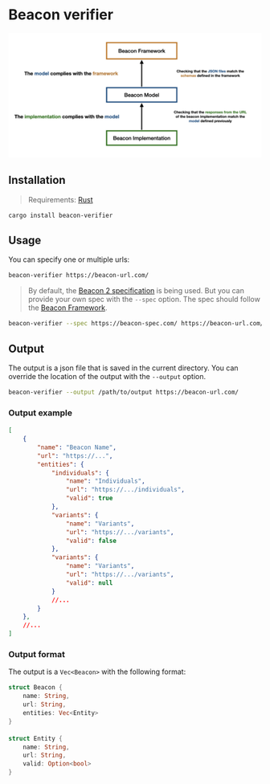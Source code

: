 # Beacon verifier

![beacon-verifier.001.png](assets/diagram.jpeg)

## Installation

> Requirements: [Rust](https://www.rust-lang.org/tools/install)

```sh
cargo install beacon-verifier
```

## Usage

You can specify one or multiple urls:

```sh
beacon-verifier https://beacon-url.com/
```

> By default, the [Beacon 2 specification](https://github.com/ga4gh-beacon/beacon-v2-Models/tree/main/BEACON-V2-draft4-Model) is being used. But you can provide your own spec with the `--spec` option. The spec should follow the [Beacon Framework](https://github.com/ga4gh-beacon/beacon-framework-v2).

```sh
beacon-verifier --spec https://beacon-spec.com/ https://beacon-url.com/
```

## Output

The output is a json file that is saved in the current directory. You can override the location of the output with the `--output` option.

```sh
beacon-verifier --output /path/to/output https://beacon-url.com/
```

### Output example

```json
[
    {
        "name": "Beacon Name",
        "url": "https://...",
        "entities": {
            "individuals": {
                "name": "Individuals",
                "url": "https://.../individuals",
                "valid": true
            },
            "variants": {
                "name": "Variants",
                "url": "https://.../variants",
                "valid": false
            },
            "variants": {
                "name": "Variants",
                "url": "https://.../variants",
                "valid": null
            }
            //...
        }
    },
    //...
]
```

### Output format

The output is a `Vec<Beacon>` with the following format:

```rust
struct Beacon {
    name: String,
    url: String,
    entities: Vec<Entity>
}

struct Entity {
    name: String,
    url: String,
    valid: Option<bool>
}
```
